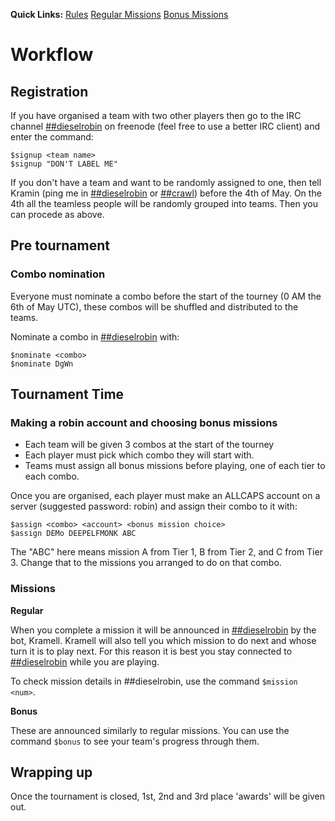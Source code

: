 **Quick Links:** [Rules](./rules) [Regular Missions](./missions) [Bonus Missions](./bonus)

# Workflow

## Registration

If you have organised a team with two other players then go to the IRC channel [##dieselrobin](https://webchat.freenode.net/?channels=##dieselrobin) on freenode (feel free to use a better IRC client) and enter the command:

	$signup <team name>
	$signup "DON'T LABEL ME"

If you don't have a team and want to be randomly assigned to one, then tell Kramin (ping me in [##dieselrobin](https://webchat.freenode.net/?channels=##dieselrobin) or [##crawl](https://webchat.freenode.net/?channels=##crawl)) before the 4th of May. On the 4th all the teamless people will be randomly grouped into teams.
Then you can procede as above.

## Pre tournament

### Combo nomination

Everyone must nominate a combo before the start of the tourney (0 AM the 6th of May UTC), these combos will be shuffled and distributed to the teams.

Nominate a combo in [##dieselrobin](https://webchat.freenode.net/?channels=##dieselrobin) with:

	$nominate <combo>
	$nominate DgWn

## Tournament Time

### Making a robin account and choosing bonus missions

* Each team will be given 3 combos at the start of the tourney
* Each player must pick which combo they will start with.
* Teams must assign all bonus missions before playing, one of each tier to each combo.

Once you are organised, each player must make an ALLCAPS account on a server (suggested password: robin) and assign their combo to it with:

	$assign <combo> <account> <bonus mission choice>
	$assign DEMo DEEPELFMONK ABC

The "ABC" here means mission A from Tier 1, B from Tier 2, and C from Tier 3. Change that to the missions you arranged to do on that combo.

### Missions

**Regular**

When you complete a mission it will be announced in [##dieselrobin](https://webchat.freenode.net/?channels=##dieselrobin) by the bot, Kramell. 
Kramell will also tell you which mission to do next and whose turn it is to play next.
For this reason it is best you stay connected to [##dieselrobin](https://webchat.freenode.net/?channels=##dieselrobin) while you are playing.

To check mission details in ##dieselrobin, use the command `$mission <num>`.

**Bonus**

These are announced similarly to regular missions. You can use the command `$bonus` to see your team's progress through them.

## Wrapping up

Once the tournament is closed, 1st, 2nd and 3rd place 'awards' will be given out.
